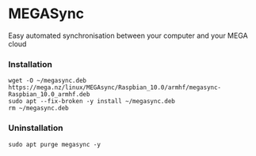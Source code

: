 # MEGASync
Easy automated synchronisation between your computer and your MEGA cloud

### Installation
```
wget -O ~/megasync.deb https://mega.nz/linux/MEGAsync/Raspbian_10.0/armhf/megasync-Raspbian_10.0_armhf.deb
sudo apt --fix-broken -y install ~/megasync.deb
rm ~/megasync.deb
```

### Uninstallation
```
sudo apt purge megasync -y
```
